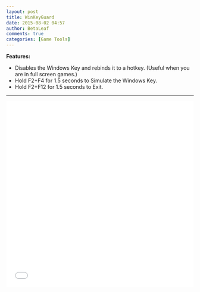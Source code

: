 ```yaml
---
layout: post
title: WinKeyGuard
date: 2015-08-02 04:57
author: BetaLeaf
comments: true
categories: [Game Tools]
---
```

**Features:**  

  - Disables the Windows Key and rebinds it to a hotkey. (Useful when you are in full screen games.)  
  - Hold F2+F4 for 1.5 seconds to Simulate the Windows Key.  
  - Hold F2+F12 for 1.5 seconds to Exit.  

---

<iframe src="{{ site.url }}/stats.html?username=BetaLeaf&repository=WinKeyGuard" width="100%" height="500" frameborder="0" scrolling="no"></iframe>  
